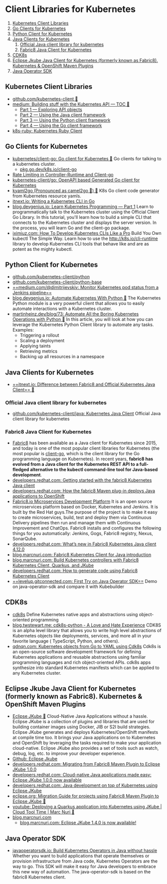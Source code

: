 # Client Libraries for Kubernetes

1. [Kubernetes Client Libraries](#kubernetes-client-libraries)
2. [Go Clients for Kubernetes](#go-clients-for-kubernetes)
3. [Python Client for Kubernetes](#python-client-for-kubernetes)
4. [Java Clients for Kubernetes](#java-clients-for-kubernetes)
    1. [Official Java client library for kubernetes](#official-java-client-library-for-kubernetes)
    2. [Fabric8 Java Client for Kubernetes](#fabric8-java-client-for-kubernetes)
5. [CDK8s](#cdk8s)
6. [Eclipse Jkube Java Client for Kubernetes (formerly known as Fabric8). Kubernetes \& OpenShift Maven Plugins](#eclipse-jkube-java-client-for-kubernetes-formerly-known-as-fabric8-kubernetes--openshift-maven-plugins)
7. [Java Operator SDK](#java-operator-sdk)

## Kubernetes Client Libraries

- [github.com/kubernetes-client 🌟](https://github.com/kubernetes-client)
- [medium: Building stuff with the Kubernetes API — TOC 🌟](https://medium.com/programming-kubernetes/building-stuff-with-the-kubernetes-api-toc-84d751876650)
    - [Part 1 — Exploring API objects](https://medium.com/programming-kubernetes/building-stuff-with-the-kubernetes-api-1-cc50a3642)
    - [Part 2 — Using the Java client framework](https://medium.com/programming-kubernetes/building-stuff-with-the-kubernetes-api-part-2-using-java-ceb8a5ff7920)
    - [Part 3 — Using the Python client framework](https://medium.com/programming-kubernetes/building-stuff-with-the-kubernetes-api-part-3-using-python-aea5ab16f627)
    - [Part 4 — Using the Go client framework](https://medium.com/programming-kubernetes/building-stuff-with-the-kubernetes-api-part-4-using-go-b1d0e3c1c899)
- [k8s-ruby: Kubernetes Ruby Client](https://github.com/k8s-ruby/k8s-ruby)

## Go Clients for Kubernetes

- [kubernetes/client-go: Go client for Kubernetes 🌟](https://github.com/kubernetes/client-go) Go clients for talking to a kubernetes cluster.
    - [pkg.go.dev/k8s.io/client-go](https://pkg.go.dev/k8s.io/client-go)
- [Rate Limiting in Controller-Runtime and Client-go](https://danielmangum.com/posts/controller-runtime-client-go-rate-limiting/)
- [kubernetes-client/go: OpenAPI based Generated Go client for Kubernetes](https://github.com/kubernetes-client/go)
- [kyaml2go (Pronounced as camel2go 🐫) 🌟](https://github.com/PrasadG193/kyaml2go) K8s Go client code generator from Kubernetes resource yamls.
- [itnext.io: Writing a Kubernetes CLI in Go](https://itnext.io/writing-a-kubernetes-cli-in-go-a3970ad58299)
- [blog.devgenius.io: Learn Kubernetes Programming — Part 1](https://blog.devgenius.io/learn-kubernetes-programming-part-1-7384e5f3c481) Learn to programmatically talk to the Kubernetes cluster using the Official Client Go Library. In this tutorial, you'll learn how to build a simple CLI that connects to the Kubernetes cluster and displays the server version. In the process, you will learn Go and the client-go package.
- [iximiuz.com: How To Develop Kubernetes CLIs Like a Pro](https://iximiuz.com/en/posts/kubernetes-api-go-cli/) Build You Own kubectl The Simple Way. Learn how to use the http://k8s.io/cli-runtime library to develop Kubernetes CLI tools that behave like and are as potent as the mighty kubectl.

## Python Client for Kubernetes

- [github.com/kubernetes-client/python](https://github.com/kubernetes-client/python)
- [github.com/kubernetes-client/python-base](https://github.com/kubernetes-client/python-base)
- [==medium.com/@dimitrijevskiv: Monitor Kubernetes pod status from a Jenkins pipeline==](https://medium.com/@dimitrijevskiv/monitor-kubernetes-pod-status-from-a-jenkins-pipeline-e25c744d944d)
- [blog.devgenius.io: Automate Kubernetes With Python 🌟](https://blog.devgenius.io/automate-kubernetes-with-python-2150c290afe7) The Kubernetes Python module is a very powerful client that allows you to easily automate interactions with a Kubernetes cluster.
- [martinheinz.dev/blog/73: Automate All the Boring Kubernetes Operations with Python 🌟](https://martinheinz.dev/blog/73) In this article, you will look at how you can leverage the Kubernetes Python Client library to automate any tasks. Examples:
    - Triggering a rollout
    - Scaling a deployment
    - Applying taints
    - Retrieving metrics
    - Backing up all resources in a namespace

## Java Clients for Kubernetes

- [==itnext.io: Difference between Fabric8 and Official Kubernetes Java Client== 🌟](https://itnext.io/difference-between-fabric8-and-official-kubernetes-java-client-3e0a994fd4af)

### Official Java client library for kubernetes

- [github.com/kubernetes-client/java: Kubernetes Java Client](https://github.com/kubernetes-client/java) Official Java client library for kubernetes

### Fabric8 Java Client for Kubernetes

- [Fabric8](https://fabric8.io/) has been available as a Java client for Kubernetes since 2015, and today is one of the most popular client libraries for Kubernetes (the most popular is [client-go](https://github.com/kubernetes/client-go), which is the client library for the Go programming language on Kubernetes). In recent years, **fabric8 has evolved from a Java client for the Kubernetes REST API to a full-fledged alternative to the kubectl command-line tool for Java-based development**.
- [developers.redhat.com: Getting started with the fabric8 Kubernetes Java client](https://developers.redhat.com/blog/2020/05/20/getting-started-with-the-fabric8-kubernetes-java-client/)
- [developers.redhat.com: How the fabric8 Maven plug-in deploys Java applications to OpenShift](https://developers.redhat.com/blog/2020/05/28/how-the-fabric8-maven-plug-in-deploys-java-applications-to-openshift/)
- [Fabric8.io Microservices Development Platform](https://fabric8.io/) It is an open source microservices platform based on Docker, Kubernetes and Jenkins. It is built by the Red Hat guys.The purpose of the project is to make it easy to create microservices, build, test and deploy them via Continuous Delivery pipelines then run and manage them with Continuous Improvement and ChatOps. Fabric8 installs and configures the following things for you automatically: Jenkins, Gogs, Fabric8 registry, Nexus, SonarQube.
- [developers.redhat.com: What’s new in Fabric8 Kubernetes Java client 4.12.0](https://developers.redhat.com/blog/2020/10/30/whats-new-in-fabric8-kubernetes-java-client-4-12-0/)
- [blog.marcnuri.com: Fabric8 Kubernetes Client for Java introduction](https://blog.marcnuri.com/kubernetes-client-java-fabric8-introduction)
- [blog.marcnuri.com: Build Kubernetes controllers with Fabric8 Kubernetes Client, Quarkus, and JKube](https://blog.marcnuri.com/fabric8-kubernetes-java-client-and-quarkus-and-graalvm)
- [developers.redhat.com: How to generate code using Fabric8 Kubernetes Client](https://developers.redhat.com/articles/2023/01/24/how-generate-code-using-fabric8-kubernetes-client)
- [==levelup.gitconnected.com: First Try on Java Operator SDK==](https://levelup.gitconnected.com/first-try-on-java-operator-sdk-5a07f30771de) Demo on java-operator-sdk and compare it with Kubebuilder

## CDK8s

- [cdk8s](https://github.com/cdk8s-team/cdk8s) Define Kubernetes native apps and abstractions using object-oriented programming
- [blog.twstewart.me: cdk8s-python - A Love and Hate Experience](https://blog.twstewart.me/posts/cdk8s-python) CDK8S is an alpha level library that allows you to write high level abstractions of Kubernetes objects like deployments, services, and more all in your favorite language ( TypeScript, Python, and others).
- [qdnqn.com: Kubernetes objects from Go to YAML using Cdk8s](https://qdnqn.com/create-kubernetes-yaml-definitions-using-go-and-cdk8s/) Cdk8s is an open-source software development framework for defining Kubernetes applications and reusable abstractions using familiar programming languages and rich object-oriented APIs. cdk8s apps synthesize into standard Kubernetes manifests which can be applied to any Kubernetes cluster.

## Eclipse Jkube Java Client for Kubernetes (formerly known as Fabric8). Kubernetes & OpenShift Maven Plugins

- [Eclipse JKube 🌟](https://www.eclipse.org/jkube/) Cloud-Native Java Applications without a hassle. Eclipse JKube is a collection of plugins and libraries that are used for building container images using Docker, JIB or S2I build strategies. Eclipse JKube generates and deploys Kubernetes/OpenShift manifests at compile time too. It brings your Java applications on to Kubernetes and OpenShift by leveraging the tasks required to make your application cloud-native. Eclipse JKube also provides a set of tools such as watch, debug, log, etc. to improve your developer experience.
- [Github: Eclipse Jkube](https://github.com/eclipse/jkube)
- [developers.redhat.com: Migrating from Fabric8 Maven Plugin to Eclipse JKube 1.0.0](https://developers.redhat.com/blog/2020/09/21/migrating-from-fabric8-maven-plugin-to-eclipse-jkube-1-0-0/)
- [developers.redhat.com: Cloud-native Java applications made easy: Eclipse JKube 1.0.0 now available](https://developers.redhat.com/blog/2020/09/09/cloud-native-java-applications-made-easy-eclipse-jkube-1-0-0-now-available/)
- [developers.redhat.com: Java development on top of Kubernetes using Eclipse JKube](https://developers.redhat.com/blog/2020/08/24/java-development-on-top-of-kubernetes-using-eclipse-jkube/)
- [eclipse.org: Migration Guide for projects using Fabric8 Maven Plugin to Eclipse JKube 🌟](https://www.eclipse.org/jkube/docs/migration-guide/)
- [youtube: Deploying a Quarkus application into Kubernetes using JKube | Cloud Tool Time | Marc Nuri 🌟](https://www.youtube.com/watch?v=HDDfdZqwM1E&ab_channel=EclipseFoundation)
- [blog.marcnuri.com](https://blog.marcnuri.com/)
    - [blog.marcnuri.com: Eclipse JKube 1.4.0 is now available!](https://blog.marcnuri.com/eclipse-jkube-1-4-0)

## Java Operator SDK

- [javaoperatorsdk.io: Build Kubernetes Operators in Java without hassle](https://javaoperatorsdk.io/) Whether you want to build applications that operate themselves or provision infrastructure from Java code, Kubernetes Operators are the way to go. This SDK will make it easy for Java developers to embrace this new way of automation. The java-operator-sdk is based on the fabric8 Kubernetes client.